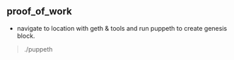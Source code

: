 ## proof_of_work
- navigate to location with geth & tools and run puppeth to create genesis block.

> ./puppeth

